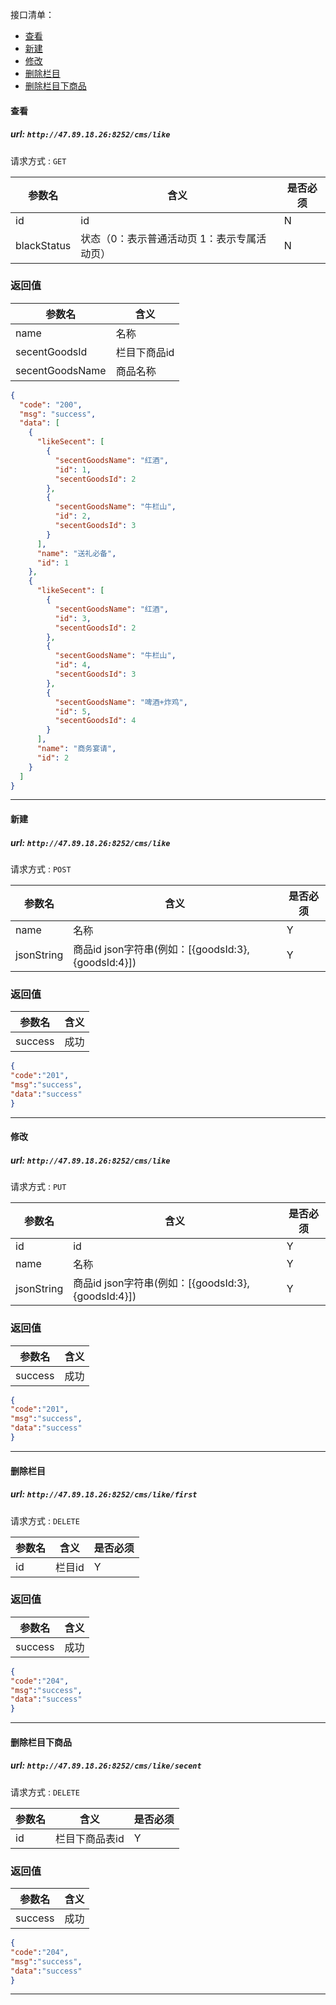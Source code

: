 接口清单：
- [查看](#查看)
- [新建](#新建)
- [修改](#修改)
- [删除栏目](#删除栏目)
- [删除栏目下商品](#删除栏目下商品)


#### 查看

##### url: `http://47.89.18.26:8252/cms/like`
请求方式 : `GET`

参数名    | 含义    | 是否必须
-------|--------|-----
id| id |N
blackStatus| 状态（0：表示普通活动页  1：表示专属活动页） |N

###  返回值

参数名  | 含义
-------------|-------------
name  |名称
secentGoodsId  |栏目下商品id
secentGoodsName  |商品名称
```json
{
  "code": "200",
  "msg": "success",
  "data": [
    {
      "likeSecent": [
        {
          "secentGoodsName": "红酒",
          "id": 1,
          "secentGoodsId": 2
        },
        {
          "secentGoodsName": "牛栏山",
          "id": 2,
          "secentGoodsId": 3
        }
      ],
      "name": "送礼必备",
      "id": 1
    },
    {
      "likeSecent": [
        {
          "secentGoodsName": "红酒",
          "id": 3,
          "secentGoodsId": 2
        },
        {
          "secentGoodsName": "牛栏山",
          "id": 4,
          "secentGoodsId": 3
        },
        {
          "secentGoodsName": "啤酒+炸鸡",
          "id": 5,
          "secentGoodsId": 4
        }
      ],
      "name": "商务宴请",
      "id": 2
    }
  ]
}
```

----------------------------------------

#### 新建

##### url: `http://47.89.18.26:8252/cms/like`
请求方式 : `POST`

参数名    | 含义    | 是否必须
-------|--------|-----
name|名称|Y
jsonString|商品id json字符串(例如：[{goodsId:3},{goodsId:4}])|Y
###  返回值

参数名  | 含义
-------------|-------------
success|成功
```json
{
"code":"201",
"msg":"success",
"data":"success"
}
```

----------------------------------------

#### 修改

##### url: `http://47.89.18.26:8252/cms/like`
请求方式 : `PUT`

参数名    | 含义    | 是否必须
-------|--------|-----
id|id|Y
name|名称|Y
jsonString|商品id json字符串(例如：[{goodsId:3},{goodsId:4}])|Y
###  返回值

参数名  | 含义
-------------|-------------
success|成功
```json
{
"code":"201",
"msg":"success",
"data":"success"
}
```



----------------------------------------
#### 删除栏目

##### url: `http://47.89.18.26:8252/cms/like/first`
请求方式 : `DELETE`

参数名    | 含义    | 是否必须
-------|--------|-----
id|栏目id|Y
###  返回值

参数名  | 含义
-------------|-------------
success|成功
```json
{
"code":"204",
"msg":"success",
"data":"success"
}
```
----------------------------------------

#### 删除栏目下商品

##### url: `http://47.89.18.26:8252/cms/like/secent`
请求方式 : `DELETE`

参数名    | 含义    | 是否必须
-------|--------|-----
id|栏目下商品表id|Y
###  返回值

参数名  | 含义
-------------|-------------
success|成功
```json
{
"code":"204",
"msg":"success",
"data":"success"
}
```
----------------------------------------


